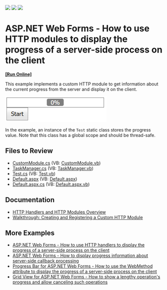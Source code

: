 <!-- default badges list -->
![](https://img.shields.io/endpoint?url=https://codecentral.devexpress.com/api/v1/VersionRange/128565360/12.2.7%2B)
[![](https://img.shields.io/badge/Open_in_DevExpress_Support_Center-FF7200?style=flat-square&logo=DevExpress&logoColor=white)](https://supportcenter.devexpress.com/ticket/details/E4656)
[![](https://img.shields.io/badge/📖_How_to_use_DevExpress_Examples-e9f6fc?style=flat-square)](https://docs.devexpress.com/GeneralInformation/403183)
<!-- default badges end -->
# ASP.NET Web Forms - How to use HTTP modules to display the progress of a server-side process on the client
<!-- run online -->
**[[Run Online]](https://codecentral.devexpress.com/e4656/)**
<!-- run online end -->

This example implements a custom HTTP module to get information about the current progress from the server and display it on the client.

![Implement a custom HTTP module to display the progress](result.png)

In the example, an instance of the `Test` static class stores the progress value. Note that this class has a global scope and should be thread-safe.

## Files to Review

* [CustomModule.cs](./CS/App_Code/CustomModule.cs) (VB: [CustomModule.vb](./VB/App_Code/CustomModule.vb))
* [TaskManager.cs](./CS/App_Code/TaskManager.cs) (VB: [TaskManager.vb](./VB/App_Code/TaskManager.vb))
* [Test.cs](./CS/App_Code/Test.cs) (VB: [Test.vb](./VB/App_Code/Test.vb))
* [Default.aspx](./CS/Default.aspx) (VB: [Default.aspx](./VB/Default.aspx))
* [Default.aspx.cs](./CS/Default.aspx.cs) (VB: [Default.aspx.vb](./VB/Default.aspx.vb))

## Documentation

- [HTTP Handlers and HTTP Modules Overview](https://learn.microsoft.com/en-us/previous-versions/aspnet/bb398986(v=vs.100))
- [Walkthrough: Creating and Registering a Custom HTTP Module](https://learn.microsoft.com/en-us/previous-versions/aspnet/ms227673(v=vs.100))

## More Examples

- [ASP.NET Web Forms - How to use HTTP handlers to display the progress of a server-side process on the client](https://github.com/DevExpress-Examples/asp-net-web-forms-use-httphandler-to-display-server-side-process-progress)
- [ASP.NET Web Forms - How to display progress information about server-side callback processing](https://github.com/DevExpress-Examples/web-forms-display-progress-information-about-callback-process)
- [Progress Bar for ASP.NET Web Forms - How to use the WebMethod attribute to display the progress of a server-side process on the client](https://github.com/DevExpress-Examples/asp-net-web-forms-progress-bar-display-server-process-progress)
- [Grid View for ASP.NET Web Forms - How to show a lengthy operation's progress and allow canceling such operations](https://github.com/DevExpress-Examples/asp-net-web-forms-grid-show-operation-progress-and-cancel-operation)
